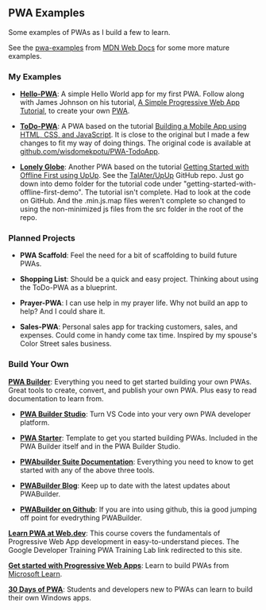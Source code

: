 
## PWA Examples
Some examples of PWAs as I build a few to learn.

See the [pwa-examples](https://github.com/mdn/pwa-examples) from [MDN Web Docs](https://github.com/mdn) for some more mature examples.


### My Examples
 - [**Hello-PWA**](hello-pwa): A simple Hello World app for my first PWA. Follow along with James Johnson on his tutorial, [A Simple Progressive Web App Tutorial](https://medium.com/james-johnson/a-simple-progressive-web-app-tutorial-f9708e5f2605), to create your own [PWA](https://github.com/jamesjohnson280/hello-pwa).
 
 - [**ToDo-PWA**](todo-pwa): A PWA based on the tutorial [Building a Mobile App using HTML, CSS, and JavaScript](https://blog.openreplay.com/building-a-mobile-app-using-html-css-and-js). It is close to the original but I made a few changes to fit my way of doing things. The original code is available at [github.com/wisdomekpotu/PWA-TodoApp](https://github.com/wisdomekpotu/PWA-TodoApp).

- [**Lonely Globe**](lonely-globe): Another PWA based on the tutorial [Getting Started with Offline First using UpUp](https://www.talater.com/upup/getting-started-with-offline-first.html). See the [TalAter/UpUp](https://github.com/TalAter/UpUp/tree/master/demo/getting-started-with-offline-first-demo) GitHub repo. Just go down into demo folder for the tutorial code under "getting-started-with-offline-first-demo". The tutorial isn't complete. Had to look at the code on GitHub. And the .min.js.map files weren't complete so changed to using the non-minimized js files from the src folder in the root of the repo.

### Planned Projects

- **PWA Scaffold**: Feel the need for a bit of scaffolding to build future PWAs.

- **Shopping List**: Should be a quick and easy project. Thinking about using the ToDo-PWA as a blueprint.

- **Prayer-PWA**: I can use help in my prayer life. Why not build an app to help? And I could share it.

- **Sales-PWA**: Personal sales app for tracking customers, sales, and expenses. Could come in handy come tax time. Inspired by my spouse's Color Street sales business.

### Build Your Own

[**PWA Builder**](https://www.pwabuilder.com/): Everything you need to get started building your own PWAs. Great tools to create, convert, and publish your own PWA. Plus easy to read documentation to learn from.

- [**PWA Builder Studio**](https://marketplace.visualstudio.com/items?itemName=PWABuilder.pwa-studio): Turn VS Code into your very own PWA developer platform.

- [**PWA Starter**](https://github.com/pwa-builder/pwa-starter): Template to get you started building PWAs. Included in the PWA Builder itself and in the PWA Builder Studio.

- [**PWAbuilder Suite Documentation**](https://docs.pwabuilder.com/#/): Everything you need to know to get started with any of the above three tools.

- [**PWABuilder Blog**](https://blog.pwabuilder.com/): Keep up to date with the latest updates about PWABuilder.

- [**PWABuilder on Github**](https://github.com/pwa-builder/PWABuilder): If you are into using github, this ia good jumping off point for evedrything PWABuilder.

[**Learn PWA at Web.dev**](https://web.dev/learn/pwa/): This course covers the fundamentals of Progressive Web App development in easy-to-understand pieces. The Google Developer Training PWA Training Lab link redirected to this site.

[**Get started with Progressive Web Apps**](https://learn.microsoft.com/en-us/microsoft-edge/progressive-web-apps-chromium/how-to/): Learn to build PWAs from [Microsoft Learn](https://learn.microsoft.com/en-us/).

[**30 Days of PWA**](https://microsoft.github.io/win-student-devs/#/30DaysOfPWA/): Students and developers new to PWAs can learn to build their own Windows apps.

